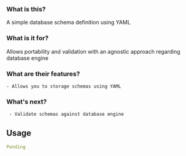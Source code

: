 ### What is this?
A simple database schema definition using YAML
### What is it for?
Allows portability and validation with an agnostic approach regarding database engine
### What are their features?
    - Allows you to storage schemas using YAML
###  What's next?
     - Validate schemas against database engine

## Usage
```yaml
Pending
```
